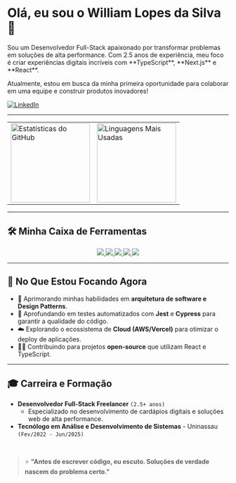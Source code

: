 # Olá, eu sou o William Lopes da Silva 👋

<p>Sou um Desenvolvedor Full-Stack apaixonado por transformar problemas em soluções de alta performance. Com 2.5 anos de experiência, meu foco é criar experiências digitais incríveis com **TypeScript**, **Next.js** e **React**.</p>
<p>Atualmente, estou em busca da minha primeira oportunidade para colaborar em uma equipe e construir produtos inovadores!</p>

<a href="https://www.linkedin.com/in/william-lopes-5537792a1/" target="_blank">
    <img src="https://img.shields.io/badge/LinkedIn-0077B5?style=for-the-badge&logo=linkedin&logoColor=white" alt="LinkedIn">
</a>

---

<div align="center">
  <table>
    <tr>
      <td>
        <a href="https://github.com/Williamlp-dev">
          <img height="180em" src="https://william-github-stats.vercel.app/api?username=Williamlp-dev&show_icons=true&theme=dracula&include_all_commits=true&count_private=true&hide_border=true&cache_bust=1" alt="Estatísticas do GitHub"/>
        </a>
      </td>
      <td>
        <img height="180em" src="https://github-readme-stats.vercel.app/api/top-langs/?username=Williamlp-dev&layout=compact&langs_count=7&theme=dracula&hide_border=true&border_radius=10" alt="Linguagens Mais Usadas"/>
      </td>
    </tr>
  </table>
</div>

---

## 🛠️ Minha Caixa de Ferramentas

<p align="center">
  <a href="https://skillicons.dev">
    <img src="https://skillicons.dev/icons?i=react,nextjs,ts,js,tailwind" />
  </a>
  <a href="https://skillicons.dev">
    <img src="https://skillicons.dev/icons?i=nodejs,python" />
  </a>
  <a href="https://skillicons.dev">
    <img src="https://skillicons.dev/icons?i=postgres" />
  </a>
  <a href="https://skillicons.dev">
    <img src="https://skillicons.dev/icons?i=react" />
  </a>
  <a href="https://skillicons.dev">
    <img src="https://skillicons.dev/icons?i=docker,git,vercel" />
  </a>
</p>

---

## 🌱 No Que Estou Focando Agora

* 🚀 Aprimorando minhas habilidades em **arquitetura de software e Design Patterns**.
* 🧪 Aprofundando em testes automatizados com **Jest** e **Cypress** para garantir a qualidade do código.
* ☁️ Explorando o ecossistema de **Cloud (AWS/Vercel)** para otimizar o deploy de aplicações.
* 👨‍💻 Contribuindo para projetos **open-source** que utilizam React e TypeScript.

---

## 🎓 Carreira e Formação

-   **Desenvolvedor Full-Stack Freelancer** `(2.5+ anos)`
    -   Especializado no desenvolvimento de cardápios digitais e soluções web de alta performance.
-   **Tecnólogo em Análise e Desenvolvimento de Sistemas** - Uninassau `(Fev/2022 - Jun/2025)`

<br>

> ⭐ **"Antes de escrever código, eu escuto. Soluções de verdade nascem do problema certo."**

<br>
